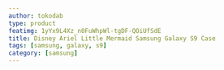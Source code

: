 ```yaml
---
author: tokodab
type: product
featimg: 1yYx9L4Xz_n0FuWhpWl-tgDF-QOiUfSdE
title: Disney Ariel Little Mermaid Samsung Galaxy S9 Case
tags: [samsung, galaxy, s9]
category: [samsung]
---
```

